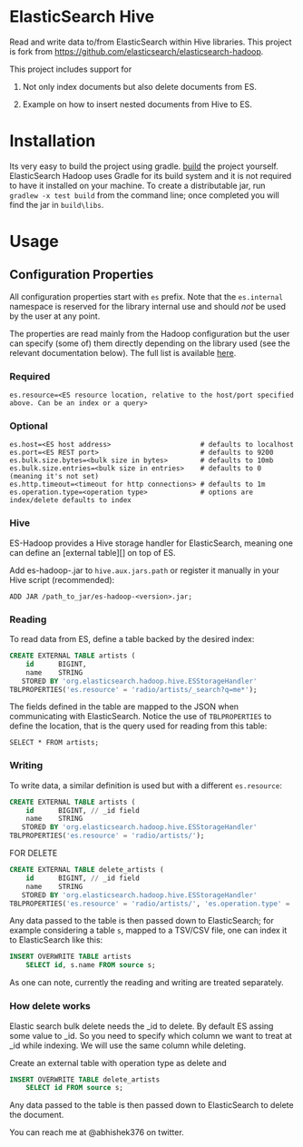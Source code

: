 # ElasticSearch Hive
Read and write data to/from ElasticSearch within Hive libraries. This project is fork from https://github.com/elasticsearch/elasticsearch-hadoop. 

This project includes support for

1) Not only index documents but also delete documents from ES.  

2) Example on how to insert nested documents from Hive to ES.

# Installation
Its very easy to build the project using gradle. [build](#building-the-source) the project yourself. 
ElasticSearch Hadoop uses Gradle for its build system and it is not required to have it installed on your machine.
To create a distributable jar, run `gradlew -x test build` from the command line; once completed you will find the jar in `build\libs`.

# Usage

## Configuration Properties

All configuration properties start with `es` prefix. Note that the `es.internal` namespace is reserved for the library internal use and should _not_ be used by the user at any point.

The properties are read mainly from the Hadoop configuration but the user can specify (some of) them directly depending on the library used (see the relevant documentation below). The full list is available [here](http://github.com/elasticsearch/elasticsearch-hadoop/tree/master/src/main/java/org/elasticsearch/hadoop/cfg/ConfigurationOptions.java).

### Required
```
es.resource=<ES resource location, relative to the host/port specified above. Can be an index or a query>
```
### Optional
```
es.host=<ES host address> 				       # defaults to localhost
es.port=<ES REST port>    				       # defaults to 9200
es.bulk.size.bytes=<bulk size in bytes>        # defaults to 10mb
es.bulk.size.entries=<bulk size in entries>    # defaults to 0 (meaning it's not set)
es.http.timeout=<timeout for http connections> # defaults to 1m
es.operation.type=<operation type>             # options are index/delete defaults to index

```

### Hive
ES-Hadoop provides a Hive storage handler for ElasticSearch, meaning one can define an [external table][] on top of ES.

Add es-hadoop-<version>.jar to `hive.aux.jars.path` or register it manually in your Hive script (recommended):
```
ADD JAR /path_to_jar/es-hadoop-<version>.jar;
```
### Reading
To read data from ES, define a table backed by the desired index:
```SQL
CREATE EXTERNAL TABLE artists (
    id      BIGINT, 
    name    STRING
   STORED BY 'org.elasticsearch.hadoop.hive.ESStorageHandler'
TBLPROPERTIES('es.resource' = 'radio/artists/_search?q=me*');
```
The fields defined in the table are mapped to the JSON when communicating with ElasticSearch. Notice the use of `TBLPROPERTIES` to define the location, that is the query used for reading from this table:
```
SELECT * FROM artists;
```

### Writing
To write data, a similar definition is used but with a different `es.resource`:
```SQL
CREATE EXTERNAL TABLE artists (
    id      BIGINT, // _id field
    name    STRING
   STORED BY 'org.elasticsearch.hadoop.hive.ESStorageHandler'
TBLPROPERTIES('es.resource' = 'radio/artists/');
```
FOR DELETE
```SQL 
CREATE EXTERNAL TABLE delete_artists (
    id      BIGINT, // _id field
    name    STRING
   STORED BY 'org.elasticsearch.hadoop.hive.ESStorageHandler'
TBLPROPERTIES('es.resource' = 'radio/artists/', 'es.operation.type' = 'delete');
```

Any data passed to the table is then passed down to ElasticSearch; for example considering a table `s`, mapped to a TSV/CSV file, one can index it to ElasticSearch like this:

```SQL
INSERT OVERWRITE TABLE artists 
    SELECT id, s.name FROM source s;
```

As one can note, currently the reading and writing are treated separately.

### How delete works

Elastic search bulk delete needs the _id to delete. By default ES assing some value to _id. So you need to specify  which column we want to treat at _id while indexing. We will use the same 
column while deleting. 

Create an external table with operation type as delete and

```SQL
INSERT OVERWRITE TABLE delete_artists 
    SELECT id FROM source s;
```

Any data passed to the table is then passed down to ElasticSearch to delete the document.

You can reach me at @abhishek376 on twitter.






